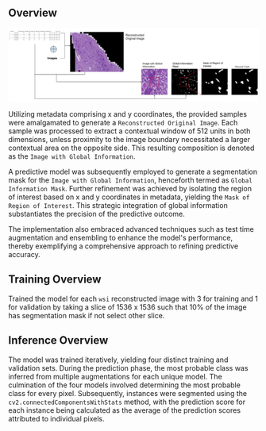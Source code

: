 ## Overview

![alt text](/images/overview_of_submission.jpg)
 
Utilizing metadata comprising x and y coordinates, the provided samples were amalgamated to generate a `Reconstructed Original Image`. Each sample was processed to extract a contextual window of 512 units in both dimensions, unless proximity to the image boundary necessitated a larger contextual area on the opposite side. This resulting composition is denoted as the `Image with Global Information`.

A predictive model was subsequently employed to generate a segmentation mask for the `Image with Global Information`, henceforth termed as `Global Information Mask`. Further refinement was achieved by isolating the region of interest based on x and y coordinates in metadata, yielding the `Mask of Region of Interest`. This strategic integration of global information substantiates the precision of the predictive outcome.

The implementation also embraced advanced techniques such as test time augmentation and ensembling to enhance the model's performance, thereby exemplifying a comprehensive approach to refining predictive accuracy.

## Training Overview

Trained the model for each `wsi` reconstructed image with 3 for training and 1 for validation by taking a slice of 1536 x 1536 such that 10% of the image has segmentation mask if not select other slice. 

## Inference Overview

The model was trained iteratively, yielding four distinct training and validation sets. During the prediction phase, the most probable class was inferred from multiple augmentations for each unique model. The culmination of the four models involved determining the most probable class for every pixel. Subsequently, instances were segmented using the `cv2.connectedComponentsWithStats` method, with the prediction score for each instance being calculated as the average of the prediction scores attributed to individual pixels.

